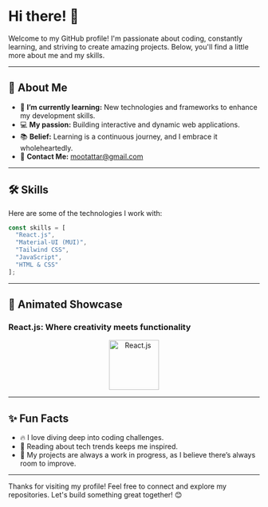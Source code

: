 # Hi there! 👋

Welcome to my GitHub profile! I'm passionate about coding, constantly learning, and striving to create amazing projects. Below, you'll find a little more about me and my skills.

---

## 🚀 About Me

- 🌱 **I’m currently learning:** New technologies and frameworks to enhance my development skills.
- 💻 **My passion:** Building interactive and dynamic web applications.
- 📚 **Belief:** Learning is a continuous journey, and I embrace it wholeheartedly.
- 📧 **Contact Me:** mootattar@gmail.com

---

## 🛠️ Skills

Here are some of the technologies I work with:

```javascript
const skills = [
  "React.js",
  "Material-UI (MUI)",
  "Tailwind CSS",
  "JavaScript",
  "HTML & CSS"
];
```

---

## 🎨 Animated Showcase

### **React.js**: Where creativity meets functionality
<div align="center">
  <img src="https://cdn.jsdelivr.net/gh/devicons/devicon/icons/react/react-original.svg" alt="React.js" height="100">
</div>

---

## ✨ Fun Facts

- 🔥 I love diving deep into coding challenges.
- 📖 Reading about tech trends keeps me inspired.
- 🚧 My projects are always a work in progress, as I believe there’s always room to improve.

---

Thanks for visiting my profile! Feel free to connect and explore my repositories. Let's build something great together! 😊
